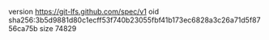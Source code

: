 version https://git-lfs.github.com/spec/v1
oid sha256:3b5d9881d80c1ecff53f740b23055fbf41b173ec6828a3c26a71d5f8756ca75b
size 74829
